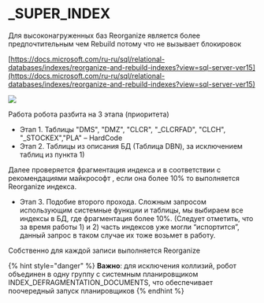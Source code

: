 # \_SUPER\_INDEX

Для высоконагруженных баз Reorganize является более предпочтительным чем Rebuild потому что не вызывает блокировок

[https://docs.microsoft.com/ru-ru/sql/relational-databases/indexes/reorganize-and-rebuild-indexes?view=sql-server-ver15](https://docs.microsoft.com/ru-ru/sql/relational-databases/indexes/reorganize-and-rebuild-indexes?view=sql-server-ver15)

![](<../../.gitbook/assets/0 (80)>)

Работа робота разбита на 3 этапа (приоритета)

* Этап 1. Таблицы "DMS", "DMZ", "CLCR", "\_CLCRFAD", "CLCH", "\_STOCKEX","PLA" – HardCode
* Этап 2. Таблицы из описания БД (Таблица DBN), за исключением таблиц из пункта 1)

Далее проверяется фрагментация индекса и в соответствии с рекомендациями майкрософт , если она более 10% то выполняется Reorganize индекса.

* Этап 3. Подобие второго прохода. Сложным запросом использующим системные функции и таблицы, мы выбираем все индексы в БД, где фрагментация более 10%. (Следует отметить, что за время работы 1) и 2) часть индексов уже могли “испортится”, данный запрос в таком случае их тоже возьмет в работу.

Собственно для каждой записи выполняется Reorganize

{% hint style="danger" %}
**Важно**: для исключения коллизий, робот объединен в одну группу с системным планировщиком INDEX\_DEFRAGMENTATION\_DOCUMENTS, что обеспечивает поочередный запуск планировщиков
{% endhint %}

